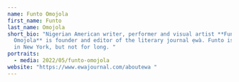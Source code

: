 ```yaml
---
name: Funto Omojola
first_name: Funto
last_name: Omojola
short_bio: "Nigerian American writer, performer and visual artist **Funto
  Omojola** is founder and editor of the literary journal ẹwà. Funto is living
  in New York, but not for long. "
portraits:
  - media: 2022/05/funto-omojola
website: "https://www.ewajournal.com/aboutewa "
---
```

